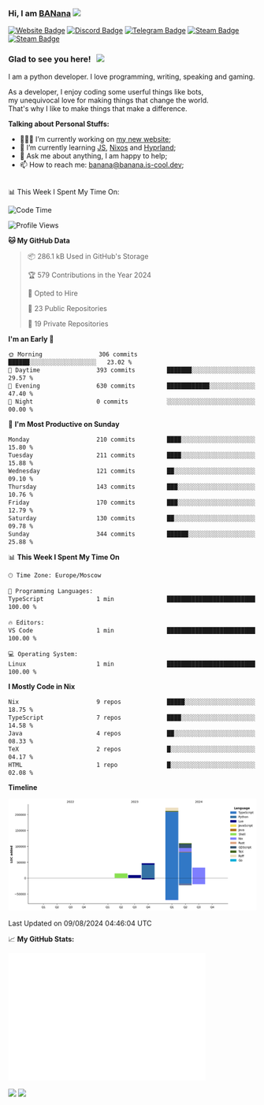 ### Hi, I am <a href="https://banana.is-cool.dev" target="_blank">BANana</a> <img src="https://media.giphy.com/media/hvRJCLFzcasrR4ia7z/giphy.gif" width="25px">


[![Website Badge](https://img.shields.io/badge/Website-3b5998?style=for-the-badge&logo=google-chrome&logoColor=white)](https://banana.is-cool.dev)
[![Discord Badge](https://img.shields.io/badge/-Discord-424242?style=for-the-badge&logo=Discord&logoColor=white)](https://discord.gg/sQgHEERpqR)
[![Telegram Badge](https://img.shields.io/badge/-Telegram-0088cc?style=for-the-badge&logo=Telegram&logoColor=white)](https://t.me/BANanaD3V)
[![Steam Badge](https://img.shields.io/badge/-Steam-1b2838?style=for-the-badge&logo=Steam&logoColor=white)](https://steamcommunity.com/id/BANanaD3V/)
[![Steam Badge](https://img.shields.io/badge/-Reddit-ff6314?style=for-the-badge&logo=Reddit&logoColor=white)](https://www.reddit.com/user/BANanaD3V)

### Glad to see you here! &nbsp; ![](https://visitor-badge-reloaded.herokuapp.com/badge?page_id=BANanaD3V.BANanaD3V&style=for-the-badge)

I am a python developer. I love programming, writing, speaking and gaming.

As a developer, I enjoy coding some userful things like bots,
<br>my unequivocal love for making things that change the world. 
<br>That's why I like to make things that make a difference.
  

**Talking about Personal Stuffs:**

- 👨🏻‍💻 I’m currently working on [my new website](https://banana.is-cool.dev);
- 🚀 I’m currently learning [JS](https://js.org), [Nixos](https://nixos.org) and [Hyprland](https://hyprland.org);
- 💬 Ask me about anything, I am happy to help;
- 📫 How to reach me: banana@banana.is-cool.dev;

</br>
📊 This Week I Spent My Time On:

<!--START_SECTION:waka-->
![Code Time](http://img.shields.io/badge/Code%20Time-1%2C137%20hrs-blue)

![Profile Views](http://img.shields.io/badge/Profile%20Views-2-blue)

**🐱 My GitHub Data** 

> 📦 286.1 kB Used in GitHub's Storage 
 > 
> 🏆 579 Contributions in the Year 2024
 > 
> 💼 Opted to Hire
 > 
> 📜 23 Public Repositories 
 > 
> 🔑 19 Private Repositories 
 > 
**I'm an Early 🐤** 

```text
🌞 Morning                306 commits         ██████░░░░░░░░░░░░░░░░░░░   23.02 % 
🌆 Daytime                393 commits         ███████░░░░░░░░░░░░░░░░░░   29.57 % 
🌃 Evening                630 commits         ████████████░░░░░░░░░░░░░   47.40 % 
🌙 Night                  0 commits           ░░░░░░░░░░░░░░░░░░░░░░░░░   00.00 % 
```
📅 **I'm Most Productive on Sunday** 

```text
Monday                   210 commits         ████░░░░░░░░░░░░░░░░░░░░░   15.80 % 
Tuesday                  211 commits         ████░░░░░░░░░░░░░░░░░░░░░   15.88 % 
Wednesday                121 commits         ██░░░░░░░░░░░░░░░░░░░░░░░   09.10 % 
Thursday                 143 commits         ███░░░░░░░░░░░░░░░░░░░░░░   10.76 % 
Friday                   170 commits         ███░░░░░░░░░░░░░░░░░░░░░░   12.79 % 
Saturday                 130 commits         ██░░░░░░░░░░░░░░░░░░░░░░░   09.78 % 
Sunday                   344 commits         ██████░░░░░░░░░░░░░░░░░░░   25.88 % 
```


📊 **This Week I Spent My Time On** 

```text
🕑︎ Time Zone: Europe/Moscow

💬 Programming Languages: 
TypeScript               1 min               █████████████████████████   100.00 % 

🔥 Editors: 
VS Code                  1 min               █████████████████████████   100.00 % 

💻 Operating System: 
Linux                    1 min               █████████████████████████   100.00 % 
```

**I Mostly Code in Nix** 

```text
Nix                      9 repos             █████░░░░░░░░░░░░░░░░░░░░   18.75 % 
TypeScript               7 repos             ████░░░░░░░░░░░░░░░░░░░░░   14.58 % 
Java                     4 repos             ██░░░░░░░░░░░░░░░░░░░░░░░   08.33 % 
TeX                      2 repos             █░░░░░░░░░░░░░░░░░░░░░░░░   04.17 % 
HTML                     1 repo              █░░░░░░░░░░░░░░░░░░░░░░░░   02.08 % 
```



**Timeline**

![Lines of Code chart](https://raw.githubusercontent.com/BANanaD3V/BANanaD3V/master/assets/bar_graph.png)


 Last Updated on 09/08/2024 04:46:04 UTC
<!--END_SECTION:waka-->


📈 **My GitHub Stats:**

<img alt="" width="400" src="https://github.com/BANanaD3V/BANanaD3V/blob/master/metrics.plugin.isocalendar.fullyear.svg">

<p>
  <img height="180em" src="https://github-readme-stats.vercel.app/api?username=BANanaD3V&show_icons=true&hide_border=true&&count_private=true&include_all_commits=true&theme=dark"/>
  <img height="180em" src="https://github-readme-stats.vercel.app/api/top-langs/?username=BAnanaD3V&show_icons=true&hide_border=true&layout=compact&langs_count=10&theme=dark"/>
</p>




